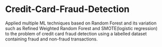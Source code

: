 # Credit-Card-Fraud-Detection
Applied multiple ML techniques
based on Random Forest and its variation such as Refined
Weighted Random Forest and SMOTE(logistic regression) to
the problem of credit card fraud detection using a labelled dataset
containing fraud and non-fraud transactions.
